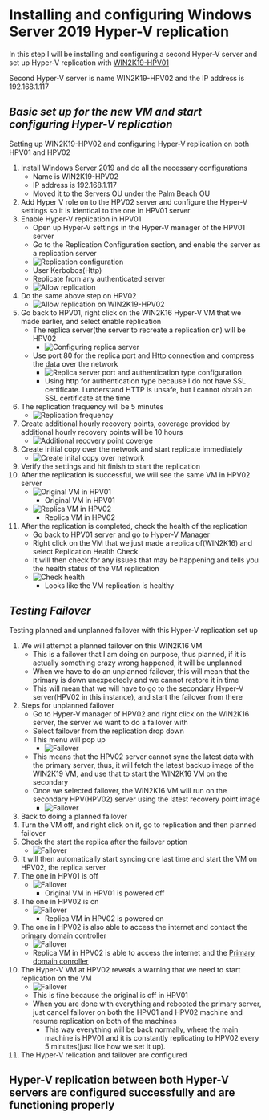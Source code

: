 # Installing and configuring Windows Server 2019 Hyper-V replication

In this step I will be installing and configuring a second Hyper-V server and set up Hyper-V replication with [WIN2K19-HPV01](../step_16/README.md)

Second Hyper-V server is name WIN2K19-HPV02 and the IP address is 192.168.1.117

## *Basic set up for the new VM and start configuring Hyper-V replication*

Setting up WIN2K19-HPV02 and configuring Hyper-V replication on both HPV01 and HPV02

1.	Install Windows Server 2019 and do all the necessary configurations
    - Name is WIN2K19-HPV02
    - IP address is 192.168.1.117
    - Moved it to the Servers OU under the Palm Beach OU
2.	Add Hyper V role on to the HPV02 server and configure the Hyper-V settings so it is identical to the one in HPV01 server
3.	Enable Hyper-V replication in HPV01
    - Open up Hyper-V settings in the Hyper-V manager of the HPV01 server
    - Go to the Replication Configuration section, and enable the server as a replication server
    - ![Replication configuration](img/replication.png "Enable server as a replication server")
    - User Kerbobos(Http)
    - Replicate from any authenticated server
    - ![Allow replication](img/replication2.png "Allow replication from any authenticated server")
4. Do the same above step on HPV02
    - ![Allow replication on WIN2K19-HPV02](img/replication3.png "Same replication configuration as WIN2K19-HPV02 as WIN2K19-HPV01")
5.	Go back to HPV01, right click on the WIN2K16 Hyper-V VM that we made earlier, and select enable replication
    - The replica server(the server to recreate a replication on) will be HPV02
        - ![Configuring replica server](img/replica.png "Configuring replica server as WIN2K19-HPV02")
    - Use port 80 for the replica port and Http connection and compress the data over the network
        - ![Replica server port and authentication type configuration](img/replica2.png "Replica server port 80 and authentication type is HTTP")
        - Using http for authentication type because I do not have SSL certificate. I understand HTTP is unsafe, but I cannot obtain an SSL certificate at the time
6. The replication frequency will be 5 minutes
    - ![Replication frequency](img/replica3.png "Replication frequency is every 5 minutes")
7. Create additional hourly recovery points, coverage provided by additional hourly recovery points will be 10 hours
    - ![Additional recovery point coverge](img/replica4.png "Additional recovery point coverge")
8. Create initial copy over the network and start replicate immediately
    - ![Create inital copy over network](img/replica5.png "Create inital copy over network")
9. Verify the settings and hit finish to start the replication
10. After the replication is successful, we will see the same VM in HPV02 server
    - ![Original VM in HPV01](img/Hyper-V-Manager.png "Original VM in HPV01")
        - Original VM in HPV01
    - ![Replica VM in HPV02](img/Hyper-V-Manager2.png "Replica VM in HPV02")
        - Replica VM in HPV02
6. After the replication is completed, check the health of the replication
    - Go back to HPV01 server and go to Hyper-V Manager
    - Right click on the VM that we just made a replica of(WIN2K16) and select Replication Health Check
    - It will then check for any issues that may be happening and tells you the health status of the VM replication
    - ![Check health](img/health.png "Check health of the VM replica")
        - Looks like the VM replication is healthy

## *Testing Failover*

Testing planned and unplanned failover with this Hyper-V replication set up

1.	We will attempt a planned failover on this WIN2K16 VM
    - This is a failover that I am doing on purpose, thus planned, if it is actually something crazy wrong happened, it will be unplanned
    - When we have to do an unplanned failover, this will mean that the primary is down unexpectedly and we cannot restore it in time
    - This will mean that we will have to go to the secondary Hyper-V server(HPV02 in this instance), and start the failover from there
2. Steps for unplanned failover
    - Go to Hyper-V manager of HPV02 and right click on the WIN2K16 server, the server we want to do a failover with
    - Select failover from the replication drop down
    - This menu will pop up
        - ![Failover](img/failover.png "Unplanned Failover")
    - This means that the HPV02 server cannot sync the latest data with the primary server, thus, it will fetch the latest backup image of the WIN2K19 VM, and use that to start the WIN2K16 VM on the secondary
    - Once we selected failover, the WIN2K16 VM will run on the secondary HPV(HPV02) server using the latest recovery point image
        - ![Failover](img/failover2.png "Start Unplanned Failover")
3. Back to doing a planned failover
4. Turn the VM off, and right click on it, go to replication and then planned failover
5. Check the start the replica after the failover option
    - ![Failover](img/failover3.png "Planned Failover")
6. It will then automatically start syncing one last time and start the VM on HPV02, the replica server
7. The one in HPV01 is off
    - ![Failover](img/failover4.png "Original VM in HPV01 is powered off")
        - Original VM in HPV01 is powered off
8.	The one in HPV02 is on
    - ![Failover](img/failover5.png "Replica VM in HPV02 is powered on")
        - Replica VM in HPV02 is powered on
9. The one in HPV02 is also able to access the internet and contact the primary domain controller
    - ![Failover](img/failover6.png "Replica VM in HPV02 is able to access the internet and the primary domain conroller")
    - Replica VM in HPV02 is able to access the internet and the [Primary domain conroller](../step_2/README.md "Primary domain controller")
10.	The Hyper-V VM at HPV02 reveals a warning that we need to start replication on the VM
    - ![Failover](img/failover7.png "Replica health in HPV02 reveals a warning that we need to start replication on the VM")
    - This is fine because the original is off in HPV01
    - When you are done with everything and rebooted the primary server, just cancel failover on both the HPV01 and HPV02 machine and resume replication on both of the machines
        - This way everything will be back normally, where the main machine is HPV01 and it is constantly replicating to HPV02 every 5 minutes(just like how we set it up).
11.	The Hyper-V relication and failover are configured



## **Hyper-V replication between both Hyper-V servers are configured successfully and are functioning properly**